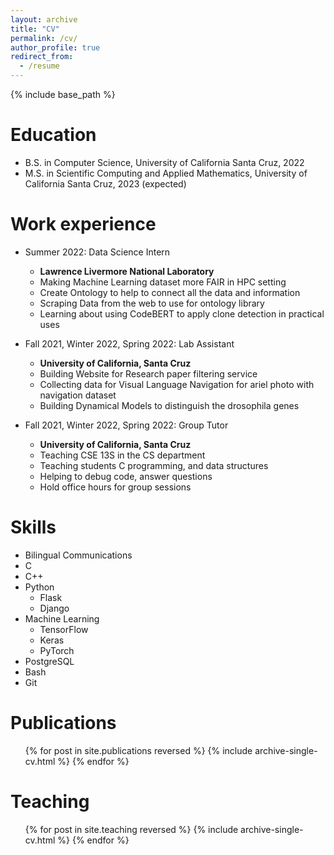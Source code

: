 ```yaml
---
layout: archive
title: "CV"
permalink: /cv/
author_profile: true
redirect_from:
  - /resume
---
```


{% include base_path %}

Education
======
* B.S. in Computer Science, University of California Santa Cruz, 2022
* M.S. in Scientific Computing and Applied Mathematics,  University of California Santa Cruz, 2023 (expected)
<!-- * Ph.D in Version Control Theory, GitHub University, 2018 (expected) -->

Work experience
======
* Summer 2022: 
Data Science Intern
  * **Lawrence Livermore National Laboratory**
  * Making Machine Learning dataset more FAIR in HPC setting
  * Create Ontology to help to connect all the data and information
  * Scraping Data from the web to use for ontology library
  * Learning about using CodeBERT to apply clone detection in practical uses

* Fall 2021, Winter 2022, Spring 2022: Lab Assistant
  * **University of California, Santa Cruz**
  * Building Website for Research paper filtering service 
  * Collecting data for Visual Language Navigation for ariel photo with navigation dataset
  * Building Dynamical Models to distinguish the drosophila genes

* Fall 2021, Winter 2022, Spring 2022: Group Tutor
  * **University of California, Santa Cruz**
  * Teaching CSE 13S in the CS department
  * Teaching students C programming, and data structures
  * Helping to debug code, answer questions
  * Hold office hours for group sessions
  
  
Skills
======
* Bilingual Communications
* C
* C++ 
* Python 
  * Flask
  * Django 
* Machine Learning 
  * TensorFlow 
  * Keras 
  * PyTorch 
* PostgreSQL 
* Bash 
* Git 


Publications
======
  <ul>{% for post in site.publications reversed %}
    {% include archive-single-cv.html %}
  {% endfor %}</ul>
  
<!-- Talks
======
  <ul>{% for post in site.talks %}
    {% include archive-single-talk-cv.html %}
  {% endfor %}</ul> -->
  
Teaching
======
  <ul>{% for post in site.teaching reversed %}
    {% include archive-single-cv.html %}
  {% endfor %}</ul>
  
